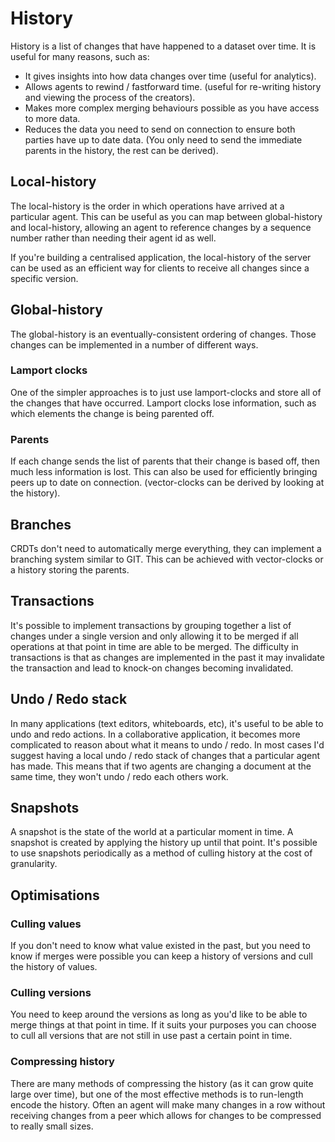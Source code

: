 # History

History is a list of changes that have happened to a dataset over time. It is useful for many reasons, such as:

- It gives insights into how data changes over time (useful for analytics).
- Allows agents to rewind / fastforward time. (useful for re-writing history and viewing the process of the creators).
- Makes more complex merging behaviours possible as you have access to more data.
- Reduces the data you need to send on connection to ensure both parties have up to date data. (You only need to send the immediate parents in the history, the rest can be derived).

## Local-history

The local-history is the order in which operations have arrived at a particular agent. This can be useful as you can map between global-history and local-history, allowing an agent to reference changes by a sequence number rather than needing their agent id as well.

If you're building a centralised application, the local-history of the server can be used as an efficient way for clients to receive all changes since a specific version.

## Global-history

The global-history is an eventually-consistent ordering of changes. Those changes can be implemented in a number of different ways.

### Lamport clocks

One of the simpler approaches is to just use lamport-clocks and store all of the changes that have occurred. Lamport clocks lose information, such as which elements the change is being parented off.

### Parents

If each change sends the list of parents that their change is based off, then much less information is lost. This can also be used for efficiently bringing peers up to date on connection. (vector-clocks can be derived by looking at the history).

## Branches

CRDTs don't need to automatically merge everything, they can implement a branching system similar to GIT. This can be achieved with vector-clocks or a history storing the parents.

## Transactions

It's possible to implement transactions by grouping together a list of changes under a single version and only allowing it to be merged if all operations at that point in time are able to be merged. The difficulty in transactions is that as changes are implemented in the past it may invalidate the transaction and lead to knock-on changes becoming invalidated.

## Undo / Redo stack

In many applications (text editors, whiteboards, etc), it's useful to be able to undo and redo actions. In a collaborative application, it becomes more complicated to reason about what it means to undo / redo. In most cases I'd suggest having a local undo / redo stack of changes that a particular agent has made. This means that if two agents are changing a document at the same time, they won't undo / redo each others work.

## Snapshots

A snapshot is the state of the world at a particular moment in time. A snapshot is created by applying the history up until that point. It's possible to use snapshots periodically as a method of culling history at the cost of granularity.

## Optimisations

### Culling values

If you don't need to know what value existed in the past, but you need to know if merges were possible you can keep a history of versions and cull the history of values.

### Culling versions

You need to keep around the versions as long as you'd like to be able to merge things at that point in time. If it suits your purposes you can choose to cull all versions that are not still in use past a certain point in time.

### Compressing history
There are many methods of compressing the history (as it can grow quite large over time), but one of the most effective methods is to run-length encode the history. Often an agent will make many changes in a row without receiving changes from a peer which allows for changes to be compressed to really small sizes.
